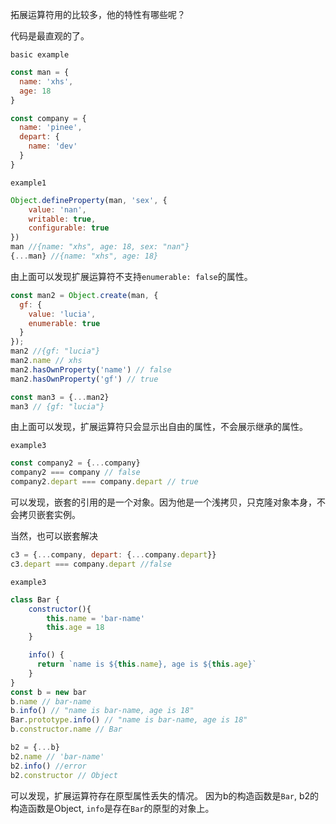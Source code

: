 拓展运算符用的比较多，他的特性有哪些呢？

代码是最直观的了。

`basic example`
```js
const man = {
  name: 'xhs',
  age: 18
}

const company = {
  name: 'pinee',
  depart: {
    name: 'dev'
  }
}
```

`example1`
```javascript
Object.defineProperty(man, 'sex', {
    value: 'nan',
    writable: true,
    configurable: true
})
man //{name: "xhs", age: 18, sex: "nan"}
{...man} //{name: "xhs", age: 18}
```
由上面可以发现扩展运算符不支持`enumerable: false`的属性。

```js
const man2 = Object.create(man, {  
  gf: {
    value: 'lucia',
    enumerable: true
  }
});
man2 //{gf: "lucia"}
man2.name // xhs
man2.hasOwnProperty('name') // false
man2.hasOwnProperty('gf') // true

const man3 = {...man2}
man3 // {gf: "lucia"}
```
由上面可以发现，扩展运算符只会显示出自由的属性，不会展示继承的属性。

`example3`
```js
const company2 = {...company}
company2 === company // false
company2.depart === company.depart // true
```
可以发现，嵌套的引用的是一个对象。因为他是一个浅拷贝，只克隆对象本身，不会拷贝嵌套实例。

当然，也可以嵌套解决
```js
c3 = {...company, depart: {...company.depart}}
c3.depart === company.depart //false
```

`example3`
```js
class Bar {
    constructor(){
        this.name = 'bar-name'
        this.age = 18
    }

    info() {
      return `name is ${this.name}, age is ${this.age}`
    }
}
const b = new bar
b.name // bar-name
b.info() // "name is bar-name, age is 18"
Bar.prototype.info() // "name is bar-name, age is 18"
b.constructor.name // Bar

b2 = {...b}
b2.name // 'bar-name'
b2.info() //error
b2.constructor // Object
```

可以发现，扩展运算符存在原型属性丢失的情况。
因为b的构造函数是`Bar`, b2的构造函数是Object, `info`是存在`Bar`的原型的对象上。
